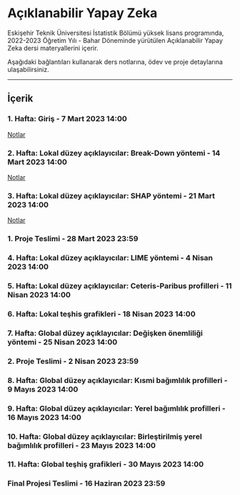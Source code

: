 # Açıklanabilir Yapay Zeka
Eskişehir Teknik Üniversitesi İstatistik Bölümü yüksek lisans programında, 2022-2023 Öğretim Yılı - Bahar Döneminde yürütülen Açıklanabilir Yapay Zeka dersi materyallerini içerir.

Aşağıdaki bağlantıları kullanarak ders notlarına, ödev ve proje detaylarına ulaşabilirsiniz.

---

## İçerik

### 1. Hafta: Giriş - 7 Mart 2023 14:00 

[Notlar](https://github.com/mcavs/ESTUStat_2023Bahar_AciklanabilirYapayZeka/blob/main/DersNotlar%C4%B1/AYZ%201.Hafta.pdf)


### 2. Hafta: Lokal düzey açıklayıcılar: Break-Down yöntemi - 14 Mart 2023 14:00 

[Notlar](https://github.com/mcavs/ESTUStat_2023Bahar_AciklanabilirYapayZeka/blob/main/DersNotlar%C4%B1/AYZ%202.Hafta.pdf)


### 3. Hafta: Lokal düzey açıklayıcılar: SHAP yöntemi - 21 Mart 2023 14:00 

[Notlar](https://github.com/mcavs/ESTUStat_2023Bahar_AciklanabilirYapayZeka/blob/main/DersNotlar%C4%B1/AYZ%203.Hafta.pdf)


### 1. Proje Teslimi - 28 Mart 2023 23:59

### 4. Hafta: Lokal düzey açıklayıcılar: LIME yöntemi - 4 Nisan 2023 14:00 

### 5. Hafta: Lokal düzey açıklayıcılar: Ceteris-Paribus profilleri - 11 Nisan 2023 14:00 

### 6. Hafta: Lokal teşhis grafikleri - 18 Nisan 2023 14:00 

### 7. Hafta: Global düzey açıklayıcılar: Değişken önemliliği yöntemi - 25 Nisan 2023 14:00 

### 2. Proje Teslimi - 2 Nisan 2023 23:59

### 8. Hafta: Global düzey açıklayıcılar: Kısmi bağımlılık profilleri - 9 Mayıs 2023 14:00 

### 9. Hafta: Global düzey açıklayıcılar: Yerel bağımlılık profilleri - 16 Mayıs 2023 14:00 

### 10. Hafta: Global düzey açıklayıcılar: Birleştirilmiş yerel bağımlılık profilleri - 23 Mayıs 2023 14:00 

### 11. Hafta: Global teşhiş grafikleri - 30 Mayıs 2023 14:00 

### Final Projesi Teslimi - 16 Haziran 2023 23:59

